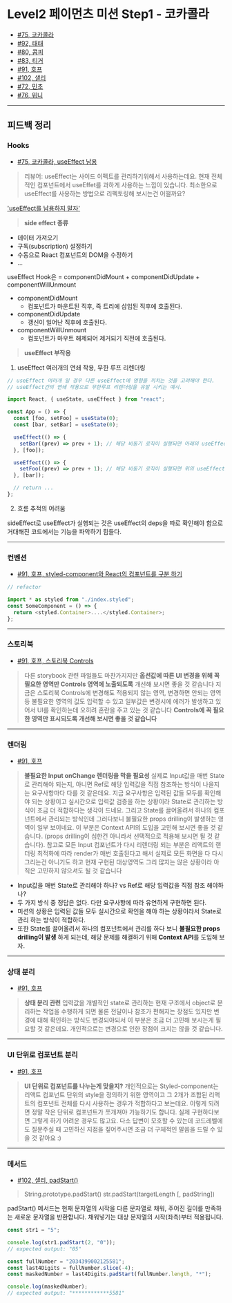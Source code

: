# Level2 페이먼츠 미션 Step1 - 코카콜라

- [#75, 코카콜라](https://github.com/woowacourse/react-payments/pull/75)
- [#92, 태태](https://github.com/woowacourse/react-payments/pull/92)
- [#80, 콤피](https://github.com/woowacourse/react-payments/pull/80)
- [#83, 티거](https://github.com/woowacourse/react-payments/pull/83)
- [#91, 호프](https://github.com/woowacourse/react-payments/pull/91)
- [#102, 샐리](https://github.com/woowacourse/react-payments/pull/102)
- [#72, 민초](https://github.com/woowacourse/react-payments/pull/72)
- [#76, 위니](https://github.com/woowacourse/react-payments/pull/76)

---

## 피드백 정리

### Hooks

- [#75, 코카콜라, useEffect 남용](https://github.com/woowacourse/react-payments/pull/75)

> 리뷰어: useEffect는 사이드 이펙트를 관리하기위해서 사용하는데요. 현재 전체적인 컴포넌트에서 useEffet를 과하게 사용하는 느낌이 있습니다. 최소한으로 useEffect를 사용하는 방법으로 리펙토링해 보시는건 어떨까요?

['useEffect를 남용하지 말자'](https://gusrb3164.github.io/web/2021/12/29/less-use-useeffect/)

> **side effect 종류**

- 데이터 가져오기
- 구독(subscription) 설정하기
- 수동으로 React 컴포넌트의 DOM을 수정하기
- ...

useEffect Hook은 = componentDidMount + componentDidUpdate + componentWillUnmount

- componentDidMount
  - 컴포넌트가 마운트된 직후, 즉 트리에 삽입된 직후에 호출된다.
- componentDidUpdate
  - 갱신이 일어난 직후에 호출된다.
- componentWillUnmount
  - 컴포넌트가 마우트 해제되어 제거되기 직전에 호출된다.

> **useEffect 부작용**

1. useEffect 여러개의 연쇄 작용, 무한 루프 리렌더링

```javascript
// useEffect 여러개 일 경우 다른 useEffect에 영향을 끼치는 것을 고려해야 한다.
// useEffect간의 연쇄 작용으로 무한루프 리렌더링을 유발 시키는 예시.

import React, { useState, useEffect } from "react";

const App = () => {
  const [foo, setFoo] = useState(0);
  const [bar, setBar] = useState(0);

  useEffect(() => {
    setBar((prev) => prev + 1); // 해당 비동기 로직이 실행되면 아래의 useEffect가 실행된다
  }, [foo]);

  useEffect(() => {
    setFoo((prev) => prev + 1); // 해당 비동기 로직이 실행되면 위의 useEffect가 실행된다
  }, [bar]);

  // return ...
};
```

2. 흐름 추적의 어려움

sideEffect로 useEffect가 실행되는 것은 useEffect의 deps을 따로 확인해야 함으로 거대해진 코드에서는 기능을 파악하기 힘들다.

---

### 컨벤션

- [#91, 호프, styled-component와 React의 컴포넌트를 구분 하기](https://github.com/woowacourse/react-payments/pull/91)

```javascript
// refactor

import * as styled from "./index.styled";
const SomeComponent = () => {
  return <styled.Container>....</styled.Container>;
};
```

---

### 스토리북

- [#91, 호프, 스토리북 Controls](https://github.com/woowacourse/react-payments/pull/91)

> 다른 storybook 관련 파일들도 마찬가지지만 **옵션값에 따른 UI 변경을 위해 꼭 필요한 영역만 Controls 영역에 노출되도록** 개선해 보시면 좋을 것 같습니다
> 지금은 스토리북 Controls에 변경해도 적용되지 않는 영역, 변경하면 안되는 영역 등 불필요한 영역의 값도 입력할 수 있고 일부값은 변경시에 에러가 발생하고 있어서 UI를 확인하는데 오히려 혼란을 주고 있는 것 같습니다
> **Controls에 꼭 필요한 영역만 표시되도록 개선해 보시면 좋을 것 같습니다**

---

### 렌더링

- [#91, 호프](https://github.com/woowacourse/react-payments/pull/91)

> **불필요한 Input onChange 렌더링을 막을 필요성**
> 실제로 Input값을 매번 State로 관리해야 되는지, 아니면 Ref로 해당 입력값을 직접 참조하는 방식이 나을지는 요구사항마다 다를 것 같은데요. 지금 요구사항은 입력된 값들 모두를 확인해야 되는 상황이고 실시간으로 입력값 검증을 하는 상황이라 State로 관리하는 방식이 조금 더 적합하다는 생각이 드네요. 그리고 State를 끌어올려서 하나의 컴포넌트에서 관리되는 방식인데 그러다보니 불필요한 props drilling이 발생하는 영역이 일부 보이네요. 이 부분은 Context API의 도입을 고민해 보시면 좋을 것 같습니다. (props drilling이 심한건 아니라서 선택적으로 적용해 보시면 될 것 같습니다). 참고로 모든 Input 컴포넌트가 다시 리렌더링 되는 부분은 리액트의 랜더링 최적화에 따라 render가 매번 호출된다고 해서 실제로 모든 화면을 다 다시 그리는건 아니기도 하고 현재 구현된 대상영역도 그리 많지는 않은 상황이라 아직은 고민하지 않으셔도 될 것 같습니다

- Input값을 매번 State로 관리해야 하나? vs Ref로 해당 입력값을 직접 참조 해야하나?
- 두 가지 방식 중 정답은 없다. 다만 요구사항에 따라 유연하게 구현하면 된다.
- 미션의 상황은 입력된 값들 모두 실시간으로 확인을 해야 하는 상황이라서 State로 관리 하는 방식이 적합하다.
- 또한 State를 끌어올려서 하나의 컴포넌트에서 관리를 하다 보니 **불필요한 props drilling이 발생** 하게 되는데, 해당 문제를 해결하기 위해 **Context API**를 도입해 보자.

---

### 상태 분리

- [#91, 호프](https://github.com/woowacourse/react-payments/pull/91)

> **상태 분리 관련**
> 입력값을 개별적인 state로 관리하는 현재 구조에서 object로 분리하는 작업을 수행하게 되면 물론 전달이나 참조가 편해지는 장점도 있지만 변경에 대해 확인하는 방식도 변경되야되서 이 부분은 조금 더 고민해 보시는게 필요할 것 같은데요. 개인적으로는 변경으로 인한 장점이 크지는 않을 것 같습니다.

---

### UI 단위로 컴포넌트 분리

- [#91, 호프](https://github.com/woowacourse/react-payments/pull/91)

> **UI 단위로 컴포넌트를 나누는게 맞을지?**
> 개인적으로는 Styled-component는 리액트 컴포넌트 단위의 style을 정의하기 위한 영역이고 그 2개가 조합된 리액트의 컴포넌트 전체를 다시 사용하는 경우가 적합하다고 보는데요. 이렇게 되려면 정말 작은 단위로 컴포넌트가 쪼개져야 가능하기도 합니다. 실제 구현하다보면 그렇게 하기 어려운 경우도 많고요. 다소 답변이 모호할 수 있는데 코드레벨에도 질문주실 때 고민하신 지점을 짚어주시면 조금 더 구체적인 말씀을 드릴 수 있을 것 같아요 :)

---

### 메서드

- [#102, 샐리, padStart()](https://github.com/woowacourse/react-payments/pull/102)

> String.prototype.padStart()
> str.padStart(targetLength [, padString])

padStart() 메서드는 현재 문자열의 시작을 다른 문자열로 채워, 주어진 길이를 만족하는 새로운 문자열을 반환합니다. 채워넣기는 대상 문자열의 시작(좌측)부터 적용됩니다.

```javascript
const str1 = "5";

console.log(str1.padStart(2, "0"));
// expected output: "05"

const fullNumber = "2034399002125581";
const last4Digits = fullNumber.slice(-4);
const maskedNumber = last4Digits.padStart(fullNumber.length, "*");

console.log(maskedNumber);
// expected output: "************5581"
```

